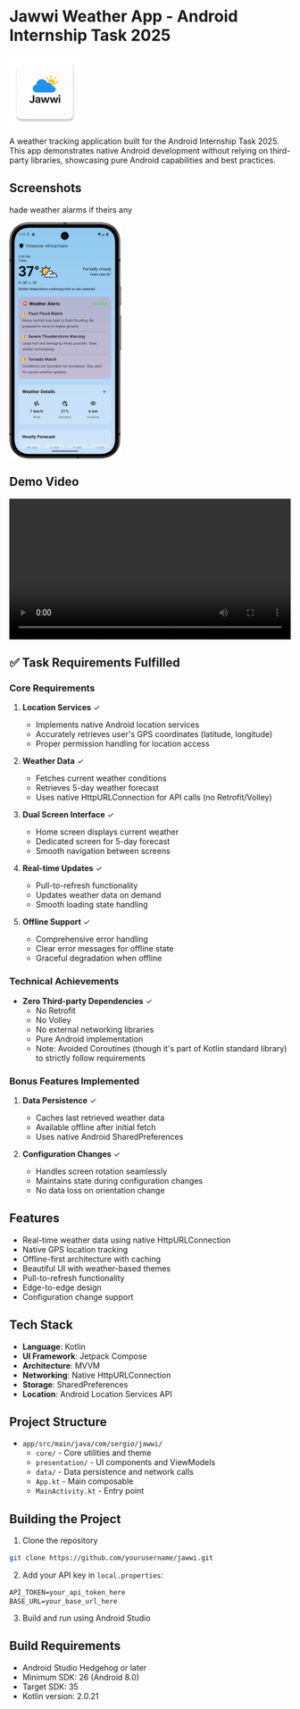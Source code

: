 # Jawwi Weather App - Android Internship Task 2025

<div>
  <img src="app/src/main/res/mipmap-xxxhdpi/ic_launcher.png" width="128" height="128" alt="Jawwi App Icon"/>
</div>

A weather tracking application built for the Android Internship Task 2025. This app demonstrates native Android development without relying on third-party libraries, showcasing pure Android capabilities and best practices.

## Screenshots
 hade weather alarms if theirs any  
<div style="display: flex; justify-content: space-between;">
    <img src="screenshots/weather_alert.png" width="200" alt="Home Screen"/>
   
</div>

## Demo Video

[//]: # ([Watch Demo Video]&#40;demo/jawwi_demo.mp4&#41;)
<div style="display: flex; justify-content: space-between;">
    <video src="demo/jawwi_demo.mp4" width="1000" ></video>

</div>

## ✅ Task Requirements Fulfilled

### Core Requirements
1. **Location Services** ✓
   - Implements native Android location services
   - Accurately retrieves user's GPS coordinates (latitude, longitude)
   - Proper permission handling for location access

2. **Weather Data** ✓
   - Fetches current weather conditions
   - Retrieves 5-day weather forecast
   - Uses native HttpURLConnection for API calls (no Retrofit/Volley)

3. **Dual Screen Interface** ✓
   - Home screen displays current weather
   - Dedicated screen for 5-day forecast
   - Smooth navigation between screens

4. **Real-time Updates** ✓
   - Pull-to-refresh functionality
   - Updates weather data on demand
   - Smooth loading state handling

5. **Offline Support** ✓
   - Comprehensive error handling
   - Clear error messages for offline state
   - Graceful degradation when offline

### Technical Achievements

- **Zero Third-party Dependencies** ✓
  - No Retrofit
  - No Volley
  - No external networking libraries
  - Pure Android implementation
  - Note: Avoided Coroutines (though it's part of Kotlin standard library) to strictly follow requirements

### Bonus Features Implemented

1. **Data Persistence** ✓
   - Caches last retrieved weather data
   - Available offline after initial fetch
   - Uses native Android SharedPreferences

2. **Configuration Changes** ✓
   - Handles screen rotation seamlessly
   - Maintains state during configuration changes
   - No data loss on orientation change

## Features

- Real-time weather data using native HttpURLConnection
- Native GPS location tracking
- Offline-first architecture with caching
- Beautiful UI with weather-based themes
- Pull-to-refresh functionality
- Edge-to-edge design
- Configuration change support

## Tech Stack

- **Language**: Kotlin
- **UI Framework**: Jetpack Compose
- **Architecture**: MVVM
- **Networking**: Native HttpURLConnection
- **Storage**: SharedPreferences
- **Location**: Android Location Services API

## Project Structure

- `app/src/main/java/com/sergio/jawwi/`
  - `core/` - Core utilities and theme
  - `presentation/` - UI components and ViewModels
  - `data/` - Data persistence and network calls
  - `App.kt` - Main composable
  - `MainActivity.kt` - Entry point

## Building the Project

1. Clone the repository
```bash
git clone https://github.com/yourusername/jawwi.git
```

2. Add your API key in `local.properties`:
```properties
API_TOKEN=your_api_token_here
BASE_URL=your_base_url_here
```

3. Build and run using Android Studio

## Build Requirements

- Android Studio Hedgehog or later
- Minimum SDK: 26 (Android 8.0)
- Target SDK: 35
- Kotlin version: 2.0.21
